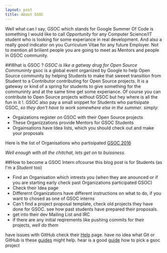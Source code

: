 ```yaml
---
layout: post
title: About GSOC
---
```

Well what can I say, GSOC which stands for Google Summer Of Code is something I would like to call *Opportunity* for any Computer Science/IT student who is looking for some experiance in real development. And also a really good indicator on you Curriculum Vitae for any future Employer. Not to mention all brilient people you are going to meet as Mentors and people in GSOC community.

##What is GSOC ?
*GSOC is like a gatway drug for Open Source Communinty*
gsoc is a global event organized by Google to help Open Source community by helping Students to make that sweeet transition from Student to a Contributor contributing for Open Source projects. It is a gateway or kind of a spring for students to give something for the communinty and at the same time get some experiance. Of course you can contribute to Open Source projects without GSOC but hey where is all the fun in it !. GSOC also pay a small snippet for Students who partisipate GSOC, *so they don't have to work somewhere else in the summer*. simply:

* Orgaizations register on GSOC with their Open Source projects
* These Organizzations provide Mentors for GSOC Students
* Orgainsations have Idea lists, which you should check out and make your proposals

Here is the list of Organisations who partisipated [GSOC 2016](https://summerofcode.withgoogle.com/archive/2016/organizations/) 


*Well enough with all the chitchat, lets get on to buissness.*

##How to become a GSOC Intern
ofcourse this blog post is for Students (as I'm a *Student* too)

* Find an Organisation which intrests you (when they are anounced or if you are starting early check past Organizations participated GSOC)
* Check their Idea page
* Differernt Organizations have different instructions on what to do, if you want to chosed as one of GSOC interns 
* Can't find a project proposal template, check old projects they have done for GSOC. see how past students have prepared their proposals.
* get into their dev Mailing List and IRC
* if there are any initial reqirements like pushing commits for their projects, *well do them*

have issues with GitHub check their [Help](https://help.github.com/) page.
have no idea what Git or GitHub is these [guides](https://guides.github.com/) might help.
hear is a good [guide](https://www.quora.com/How-should-one-select-a-project-for-GSoC/answer/Aditya-Chaturvedi-3) how to pick a gsoc project 

